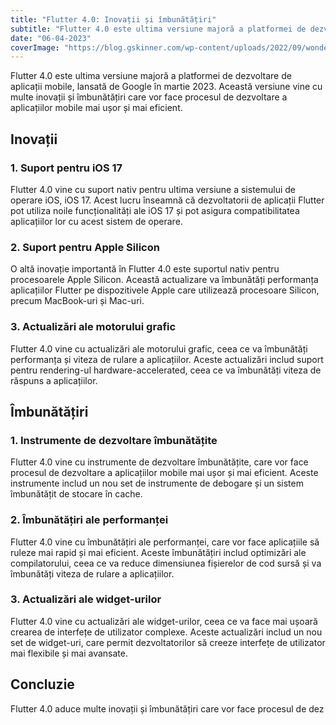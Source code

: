 ```yaml
---
title: "Flutter 4.0: Inovații și îmbunătățiri"
subtitle: "Flutter 4.0 este ultima versiune majoră a platformei de dezvoltare de aplicații mobile, lansată de Google în martie 2023."
date: "06-04-2023"
coverImage: "https://blog.gskinner.com/wp-content/uploads/2022/09/wonderous-flutter-ide_crop.jpg"
---
```

 

Flutter 4.0 este ultima versiune majoră a platformei de dezvoltare de aplicații mobile, lansată de Google în martie 2023. Această versiune vine cu multe inovații și îmbunătățiri care vor face procesul de dezvoltare a aplicațiilor mobile mai ușor și mai eficient.

## Inovații

### 1. Suport pentru iOS 17

Flutter 4.0 vine cu suport nativ pentru ultima versiune a sistemului de operare iOS, iOS 17. Acest lucru înseamnă că dezvoltatorii de aplicații Flutter pot utiliza noile funcționalități ale iOS 17 și pot asigura compatibilitatea aplicațiilor lor cu acest sistem de operare.

### 2. Suport pentru Apple Silicon

O altă inovație importantă în Flutter 4.0 este suportul nativ pentru procesoarele Apple Silicon. Această actualizare va îmbunătăți performanța aplicațiilor Flutter pe dispozitivele Apple care utilizează procesoare Silicon, precum MacBook-uri și Mac-uri.

### 3. Actualizări ale motorului grafic

Flutter 4.0 vine cu actualizări ale motorului grafic, ceea ce va îmbunătăți performanța și viteza de rulare a aplicațiilor. Aceste actualizări includ suport pentru rendering-ul hardware-accelerated, ceea ce va îmbunătăți viteza de răspuns a aplicațiilor.

## Îmbunătățiri

### 1. Instrumente de dezvoltare îmbunătățite

Flutter 4.0 vine cu instrumente de dezvoltare îmbunătățite, care vor face procesul de dezvoltare a aplicațiilor mobile mai ușor și mai eficient. Aceste instrumente includ un nou set de instrumente de debogare și un sistem îmbunătățit de stocare în cache.

### 2. Îmbunătățiri ale performanței

Flutter 4.0 vine cu îmbunătățiri ale performanței, care vor face aplicațiile să ruleze mai rapid și mai eficient. Aceste îmbunătățiri includ optimizări ale compilatorului, ceea ce va reduce dimensiunea fișierelor de cod sursă și va îmbunătăți viteza de rulare a aplicațiilor.

### 3. Actualizări ale widget-urilor

Flutter 4.0 vine cu actualizări ale widget-urilor, ceea ce va face mai ușoară crearea de interfețe de utilizator complexe. Aceste actualizări includ un nou set de widget-uri, care permit dezvoltatorilor să creeze interfețe de utilizator mai flexibile și mai avansate.

## Concluzie

Flutter 4.0 aduce multe inovații și îmbunătățiri care vor face procesul de dez
